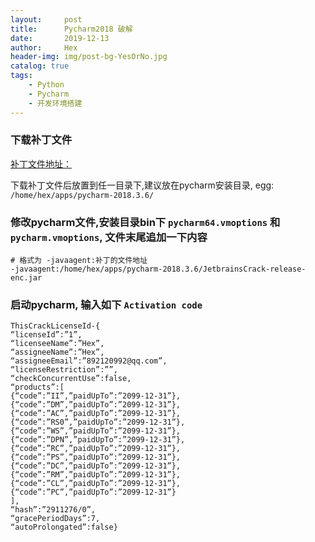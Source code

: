 ```yaml
---
layout:     post
title:      Pycharm2018 破解
date:       2019-12-13
author:     Hex
header-img: img/post-bg-YesOrNo.jpg
catalog: true
tags:
    - Python
    - Pycharm
    - 开发环境搭建
---
```

### 下载补丁文件

[补丁文件地址：](https://pan.baidu.com/s/1mcQM8CLUnweY02ahKEr4PQ)

下载补丁文件后放置到任一目录下,建议放在pycharm安装目录, egg: `/home/hex/apps/pycharm-2018.3.6/`

### 修改pycharm文件,安装目录bin下 `pycharm64.vmoptions` 和 `pycharm.vmoptions`, 文件末尾追加一下内容

```
# 格式为 -javaagent:补丁的文件地址
-javaagent:/home/hex/apps/pycharm-2018.3.6/JetbrainsCrack-release-enc.jar
```

### 启动pycharm, 输入如下 `Activation code`

```
ThisCrackLicenseId-{
“licenseId”:”1”,
“licenseeName”:”Hex”,
“assigneeName”:”Hex”,
“assigneeEmail”:”892120992@qq.com”,
“licenseRestriction”:””,
“checkConcurrentUse”:false,
“products”:[
{“code”:”II”,”paidUpTo”:”2099-12-31”},
{“code”:”DM”,”paidUpTo”:”2099-12-31”},
{“code”:”AC”,”paidUpTo”:”2099-12-31”},
{“code”:”RS0”,”paidUpTo”:”2099-12-31”},
{“code”:”WS”,”paidUpTo”:”2099-12-31”},
{“code”:”DPN”,”paidUpTo”:”2099-12-31”},
{“code”:”RC”,”paidUpTo”:”2099-12-31”},
{“code”:”PS”,”paidUpTo”:”2099-12-31”},
{“code”:”DC”,”paidUpTo”:”2099-12-31”},
{“code”:”RM”,”paidUpTo”:”2099-12-31”},
{“code”:”CL”,”paidUpTo”:”2099-12-31”},
{“code”:”PC”,”paidUpTo”:”2099-12-31”}
],
“hash”:”2911276/0”,
“gracePeriodDays”:7,
“autoProlongated”:false}
```